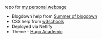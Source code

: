 repo for [my personal webpage](www.sushmitagopalan.com)

* Blogdown help from [Summer of blogdown](https://alison.rbind.io/project/summer-of-blogdown/)
* CSS help from [w3schools](https://www.w3schools.com/html/default.asp)
* Deployed via Netlify
* Theme - [Hugo Academic](https://github.com/gcushen/hugo-academic)
